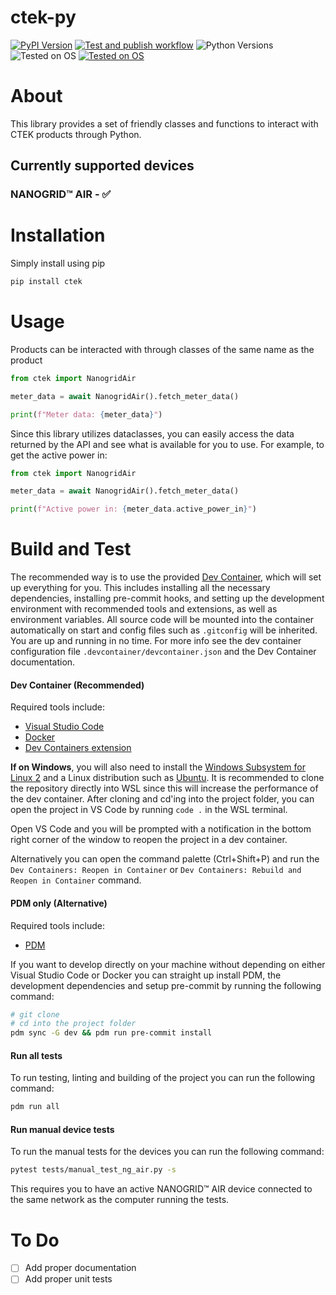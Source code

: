 # ctek-py

[![PyPI Version](https://img.shields.io/pypi/v/ctek.svg)](https://pypi.python.org/pypi/ctek)
[![Test and publish workflow](https://github.com/ChargeStorm/ctek-py/actions/workflows/test-and-publish.yml/badge.svg)](https://github.com/ChargeStorm/ctek-py/actions/workflows/test-and-publish.yml)
![Python Versions](https://img.shields.io/badge/Python-3.10%20%7C%203.11%20%7C%203.12-blue
)
![Tested on OS](https://img.shields.io/badge/OS-Win%20%7C%20Linux%20%7C%20Mac-orange
)
[![Tested on OS](https://img.shields.io/badge/Package/Dependency%20Manager-PDM-purple)](https://pdm-project.org/en/latest/)

# About
This library provides a set of friendly classes and functions to interact with CTEK products through Python.

## Currently supported devices

### NANOGRID™ AIR - ✅

# Installation
Simply install using pip

```bash
pip install ctek
```

# Usage
Products can be interacted with through classes of the same name as the product

```python
from ctek import NanogridAir

meter_data = await NanogridAir().fetch_meter_data()

print(f"Meter data: {meter_data}")
```

Since this library utilizes dataclasses, you can easily access the data returned by the API and see what is available for you to use. For example, to get the active power in:

```python
from ctek import NanogridAir

meter_data = await NanogridAir().fetch_meter_data()

print(f"Active power in: {meter_data.active_power_in}")
```

# Build and Test

The recommended way is to use the provided [Dev Container](https://code.visualstudio.com/docs/remote/containers), which will set up everything for you. This includes installing all the necessary dependencies, installing pre-commit hooks, and setting up the development environment with recommended tools and extensions, as well as environment variables. All source code will be mounted into the container automatically on start and config files such as `.gitconfig` will be inherited. You are up and running in no time. For more info see the dev container configuration file `.devcontainer/devcontainer.json` and the Dev Container documentation.

#### Dev Container (Recommended)

Required tools include:

- [Visual Studio Code](https://code.visualstudio.com/)
- [Docker](https://www.docker.com/)
- [Dev Containers extension](https://marketplace.visualstudio.com/items?itemName=ms-vscode-remote.remote-containers)

**If on Windows**, you will also need to install the [Windows Subsystem for Linux 2](https://docs.microsoft.com/en-us/windows/wsl/install) and a Linux distribution such as [Ubuntu](https://www.microsoft.com/store/apps/9n6svws3rx71). It is recommended to clone the repository directly into WSL since this will increase the performance of the dev container. After cloning and cd'ing into the project folder, you can open the project in VS Code by running `code .` in the WSL terminal.

Open VS Code and you will be prompted with a notification in the bottom right corner of the window to reopen the project in a dev container.

Alternatively you can open the command palette (Ctrl+Shift+P) and run the `Dev Containers: Reopen in Container` or `Dev Containers: Rebuild and Reopen in Container` command.

#### PDM only (Alternative)

Required tools include:

- [PDM](https://pdm-project.org/latest/)

If you want to develop directly on your machine without depending on either Visual Studio Code or Docker you can straight up install PDM, the development dependencies and setup pre-commit by running the following command:

```bash
# git clone
# cd into the project folder
pdm sync -G dev && pdm run pre-commit install
```

#### Run all tests

To run testing, linting and building of the project you can run the following command:

```bash
pdm run all
```

#### Run manual device tests

To run the manual tests for the devices you can run the following command:

```bash
pytest tests/manual_test_ng_air.py -s
```

This requires you to have an active NANOGRID™ AIR device connected to the same network as the computer running the tests.

# To Do

- [ ] Add proper documentation
- [ ] Add proper unit tests
